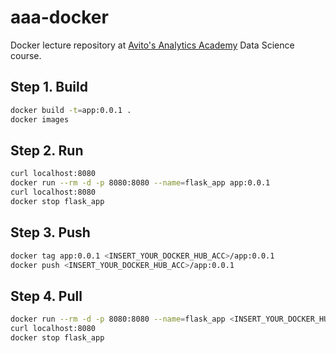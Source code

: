 # aaa-docker
Docker lecture repository at [Avito's Analytics Academy](https://avito-analytics-academy.ru/) Data Science course.

## Step 1. Build
```bash
docker build -t=app:0.0.1 .
docker images
```

## Step 2. Run
```bash
curl localhost:8080
docker run --rm -d -p 8080:8080 --name=flask_app app:0.0.1
curl localhost:8080
docker stop flask_app
```

## Step 3. Push
```bash
docker tag app:0.0.1 <INSERT_YOUR_DOCKER_HUB_ACC>/app:0.0.1
docker push <INSERT_YOUR_DOCKER_HUB_ACC>/app:0.0.1
```

## Step 4. Pull
```bash
docker run --rm -d -p 8080:8080 --name=flask_app <INSERT_YOUR_DOCKER_HUB_ACC>/app:0.0.1
curl localhost:8080
docker stop flask_app
```

